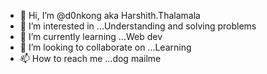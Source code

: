 - 👋 Hi, I’m @d0nkong aka Harshith.Thalamala
- 👀 I’m interested in ...Understanding and solving problems
- 🌱 I’m currently learning ...Web dev
- 💞️ I’m looking to collaborate on ...Learning 
- 📫 How to reach me ...dog mailme 

<!---
d0nkong/d0nkong is a ✨ special ✨ repository because its `README.md` (this file) appears on your GitHub profile.
You can click the Preview link to take a look at your changes.
--->
